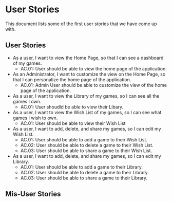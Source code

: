 # User Stories
This document lists some of the first user stories that we have come up with. 

## User Stories
* As a user, I want to view the Home Page, so that I can see a dashboard of my games. 
    * AC.01: User should be able to view the home page of the application.
* As an Administrator, I want to customize the view on the Home Page, so that I can personalize the home page of the application. 
    * AC.01: Admin User should be able to customize the view of the home page of the application.
* As a user, I want to view the Library of my games, so I can see all the games I own.
    * AC.01: User shoudld be able to view their Libary.
* As a user, I want to view the Wish List of my games, so I can see what games I wish to own.
    * AC.01: User should be able to view their Wish List
* As a user, I want to add, delete, and share my games, so I can edit my Wish List.
    * AC.01: User should be able to add a game to their Wish List.
    * AC.02: User should be able to delete a game to their Wish List.
    * AC.03: User should be able to share a game to their Wish List.
* As a user, I want to add, delete, and share my games, so I can edit my Library.
    * AC.01: User should be able to add a game to their Library.
    * AC.02: User should be able to delete a game to their Library.
    * AC.03: User should be able to share a game to their Library.

## Mis-User Stories

